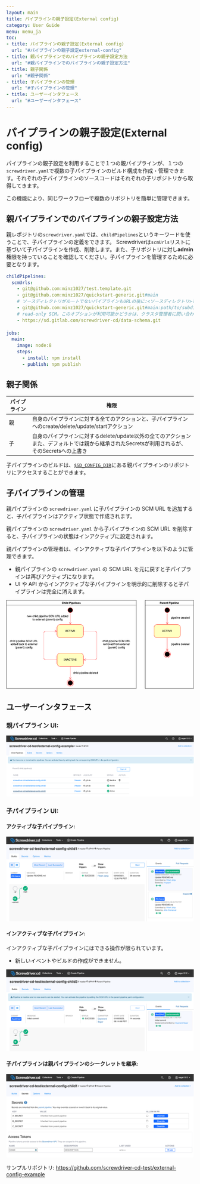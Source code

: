 ```yaml
---
layout: main
title: パイプラインの親子設定(External config)
category: User Guide
menu: menu_ja
toc:
- title: パイプラインの親子設定(External config)
  url: "#パイプラインの親子設定external-config"
- title: 親パイプラインでのパイプラインの親子設定方法
  url: "#親パイプラインでのパイプラインの親子設定方法"
- title: 親子関係
  url: "#親子関係"
- title: 子パイプラインの管理
  url: "#子パイプラインの管理"
- title: ユーザーインタフェース
  url: "#ユーザーインタフェース"
---
```


# パイプラインの親子設定(External config)

パイプラインの親子設定を利用することで１つの親パイプラインが、１つの`screwdriver.yaml`で複数の子パイプラインのビルド構成を作成・管理できます。それぞれの子パイプラインのソースコードはそれぞれの子リポジトリから取得してきます。

この機能により、同じワークフローで複数のリポジトリを簡単に管理できます。

## 親パイプラインでのパイプラインの親子設定方法

親レポジトリの`screwdriver.yaml`では、`childPipelines`というキーワードを使うことで、子パイプラインの定義をできます。
Screwdriverは`scmUrls`リストに基づいて子パイプラインを作成、削除します。また、子リポジトリに対し**admin**権限を持っていることを確認してください。子パイプラインを管理するために必要となります。

```yaml
childPipelines:
  scmUrls:
    - git@github.com:minz1027/test.template.git
    - git@github.com:minz1027/quickstart-generic.git#main
    # ソースディレクトリがルートでないパイプラインもURLの後に:<ソースディレクトリ>を追加することで子パイプラインにできます
    - git@github.com:minz1027/quickstart-generic.git#main:path/to/subdir
    # read-only SCM。このオプションが利用可能かどうかは、クラスタ管理者に問い合わせてください。
    - https://sd.gitlab.com/screwdriver-cd/data-schema.git

jobs:
  main:
    image: node:8
    steps:
      - install: npm install
      - publish: npm publish
```

## 親子関係

パイプライン | 権限
--- | ---
親 | 自身のパイプラインに対する全てのアクションと、子パイプラインへのcreate/delete/update/startアクション
子 | 自身のパイプラインに対するdelete/update以外の全てのアクション<br>また、デフォルトでは親から継承されたSecretsが利用されるが、そのSecretsへの上書き

子パイプラインのビルドは、[`$SD_CONFIG_DIR`](../environment-variables#ディレクトリ)にある親パイプラインのリポジトリにアクセスすることができます。

## 子パイプラインの管理
親パイプラインの `screwdriver.yaml` に子パイプラインの SCM URL を追加すると、子パイプラインはアクティブ状態で作成されます。

親パイプラインの `screwdriver.yaml` から子パイプラインの SCM URL を削除すると、子パイプラインの状態はインアクティブに設定されます。

親パイプラインの管理者は、インアクティブな子パイプラインを以下のように管理できます。
* 親パイプラインの `screwdriver.yaml` の SCM URL を元に戻すと子パイプラインは再びアクティブになります。
* UI や API からインアクティブな子パイプラインを明示的に削除すると子パイプラインは完全に消えます。

![External config child pipeline state](../../../user-guide/assets/external-config-child-state.png)

## ユーザーインタフェース
### 親パイプライン UI:
![External config parent](../../../user-guide/assets/external-config-parent.png)

### 子パイプライン UI:
#### アクティブな子パイプライン:
![External config child pipeline ](../../../user-guide/assets/external-config-child-active.png)

#### インアクティブな子パイプライン:
インアクティブな子パイプラインにはできる操作が限られています。
* 新しいイベントやビルドの作成ができません。

![External config inactive child pipeline](../../../user-guide/assets/external-config-child-inactive.png)

#### 子パイプラインは親パイプラインのシークレットを継承:
 ![External config child pipeline inheriting secrets](../../../user-guide/assets/external-config-child-secrets.png)

サンプルリポジトリ: <https://github.com/screwdriver-cd-test/external-config-example>
